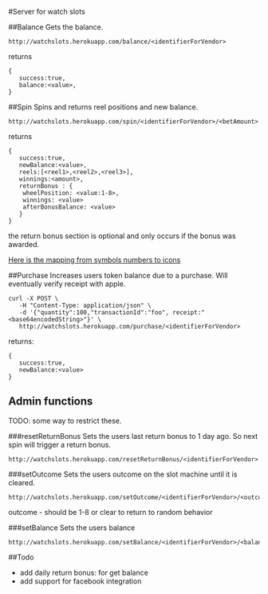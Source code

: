 #Server for watch slots

##Balance
Gets the balance.

    http://watchslots.herokuapp.com/balance/<identifierForVendor>
returns

    {
       success:true,
       balance:<value>,
    }

##Spin
Spins and returns reel positions and new balance.

    http://watchslots.herokuapp.com/spin/<identifierForVendor>/<betAmount>
returns

    {
       success:true,
       newBalance:<value>,
       reels:[<reel1>,<reel2>,<reel3>],
       winnings:<amount>,
       returnBonus : {
        wheelPosition: <value:1-8>,
        winnings: <value>
        afterBonusBalance: <value>
       }
    }

the return bonus section is optional and only occurs if the bonus was awarded.

[Here is the mapping from symbols numbers to icons](https://docs.google.com/spreadsheets/d/1EIwJ8qcnRFuYcc4vK6XQ0hKZy5CotDUIP71k2GfzZNE/edit#gid=0)

##Purchase
Increases users token balance due to a purchase. Will eventually verify receipt with apple.

    curl -X POST \
       -H "Content-Type: application/json" \
       -d '{"quantity":100,"transactionId":"foo", receipt:"<base64encodedString>"}' \
       http://watchslots.herokuapp.com/purchase/<identifierForVendor>

returns:

    {
       success:true,
       newBalance:<value>
    }

## Admin functions

TODO: some way to restrict these.

###resetReturnBonus
Sets the users last return bonus to 1 day ago. So next spin will trigger a return bonus.

    http://watchslots.herokuapp.com/resetReturnBonus/<identifierForVendor>

###setOutcome
Sets the users outcome on the slot machine until it is cleared.

    http://watchslots.herokuapp.com/setOutcome/<identifierForVendor>/<outcome>

outcome - should be 1-8 or clear to return to random behavior

###setBalance
Sets the users balance

    http://watchslots.herokuapp.com/setBalance/<identifierForVendor>/<balance>


##Todo

* add daily return bonus: for get balance
* add support for facebook integration

